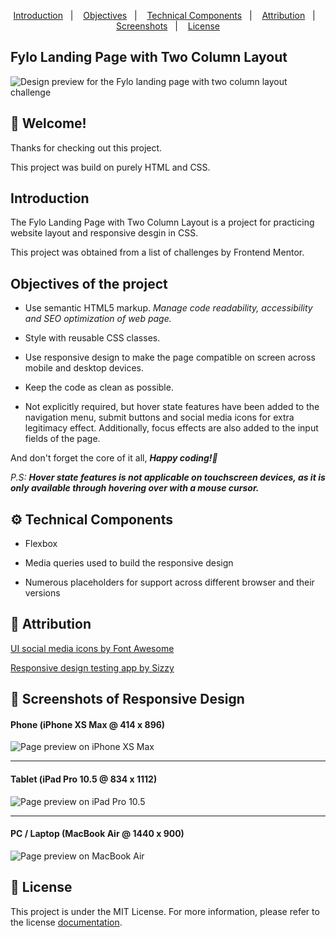 <p align="center">
  <a href="#introduction">Introduction</a>&nbsp;&nbsp;&nbsp;|&nbsp;&nbsp;&nbsp;
  <a href="#objectives-of-the-project">Objectives</a>&nbsp;&nbsp;&nbsp;|&nbsp;&nbsp;&nbsp;
  <a href="#gear-technical-components">Technical Components</a>&nbsp;&nbsp;&nbsp;|&nbsp;&nbsp;&nbsp;
  <a href="#bookmark-attribution">Attribution</a>&nbsp;&nbsp;&nbsp;|&nbsp;&nbsp;&nbsp;
  <a href="#camera_flash-screenshots-of-responsive-design">Screenshots</a>&nbsp;&nbsp;&nbsp;|&nbsp;&nbsp;&nbsp;
  <a href="#memo-license">License</a>
</p>

## Fylo Landing Page with Two Column Layout

![Design preview for the Fylo landing page with two column layout challenge](./design/desktop-preview.jpg)

## 👋 Welcome!

Thanks for checking out this project.

This project was build on purely HTML and CSS.

## Introduction

The Fylo Landing Page with Two Column Layout is a project for practicing website layout and responsive desgin in CSS.

This project was obtained from a list of challenges by Frontend Mentor.

## Objectives of the project

* Use semantic HTML5 markup. *Manage code readability, accessibility and SEO optimization of web page.*

* Style with reusable CSS classes. 

* Use responsive design to make the page compatible on screen across mobile and desktop devices.

* Keep the code as clean as possible.

* Not explicitly required, but hover state features have been added to the navigation menu, submit buttons and social media icons for extra legitimacy effect. Additionally, focus effects are also added to the input fields of the page.

And don't forget the core of it all, _**Happy coding!🚀**_

_P.S:_ _**Hover state features is not applicable on touchscreen devices, as it is only available through hovering over with a mouse cursor.**_

## :gear: Technical Components

* Flexbox

* Media queries used to build the responsive design

* Numerous placeholders for support across different browser and their versions

## :bookmark: Attribution

[UI social media icons by Font Awesome](https://fontawesome.com/ "Font Awesome")

[Responsive design testing app by Sizzy](https://a.paddle.com/v2/click/49831/114619?link=1947/ "Sizzy.co")

## :camera_flash: Screenshots of Responsive Design

#### Phone (iPhone XS Max @ 414 x 896)
![Page preview on iPhone XS Max](./screenshots/iPhone-XS-Max_(414x896).png)
<hr />

#### Tablet (iPad Pro 10.5 @ 834 x 1112)
![Page preview on iPad Pro 10.5](./screenshots/iPad-Pro-10.5_(834x1112).png)
<hr />

#### PC / Laptop (MacBook Air @ 1440 x 900)
![Page preview on MacBook Air](./screenshots/MacBook-Air_(1440x900).png)

## :memo: License
This project is under the MIT License. For more information, please refer to the license [documentation](LICENSE.md).
